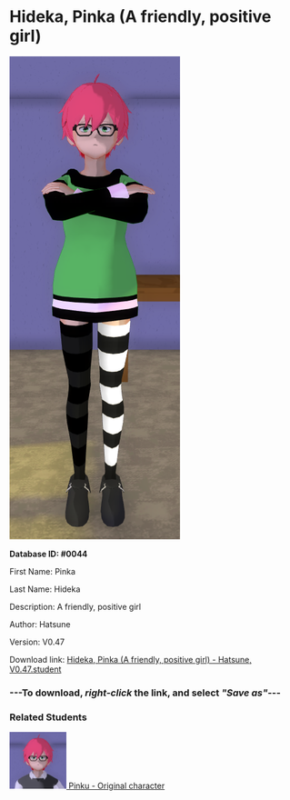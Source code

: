 # Hideka, Pinka (A friendly, positive girl)

<img src="Files/Hideka, Pinka (A friendly, positive girl).png" title="Hideka, Pinka (A friendly, positive girl) - Hatsune, V0.47">

**Database ID: #0044**

First Name: Pinka

Last Name: Hideka

Description: A friendly, positive girl

Author: Hatsune

Version: V0.47

Download link: <a href="https://raw.githubusercontent.com/Arbiter1223/Daigaku-Gurashi-Custom-Students/master/Students/Files/Hideka%2C%20Pinka%20(A%20friendly%2C%20positive%20girl)%20-%20Hatsune%2C%20V0.47.student">Hideka, Pinka (A friendly, positive girl) - Hatsune, V0.47.student</a>

### ---**To download, _right-click_ the link, and select _"Save as"_**---

### Related Students

<a href="Hideki, Pinku (A friendly positive guy).md"><img src="Files/Thumbs/Hideki, Pinku (A friendly positive guy).png" height="100" width="100" title="Hideki, Pinku (A friendly positive guy) - YamiToast, V0.47"></a><a href="Hideki, Pinku (A friendly positive guy).md"> Pinku - Original character</a>

